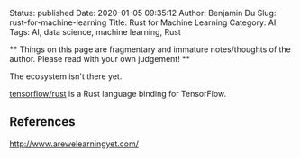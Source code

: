 Status: published
Date: 2020-01-05 09:35:12
Author: Benjamin Du
Slug: rust-for-machine-learning
Title: Rust for Machine Learning
Category: AI
Tags: AI, data science, machine learning, Rust

**
Things on this page are fragmentary and immature notes/thoughts of the author.
Please read with your own judgement!
**

The ecosystem isn't there yet.


[tensorflow/rust](https://github.com/tensorflow/rust)
is a Rust language binding for TensorFlow.

## References

http://www.arewelearningyet.com/
